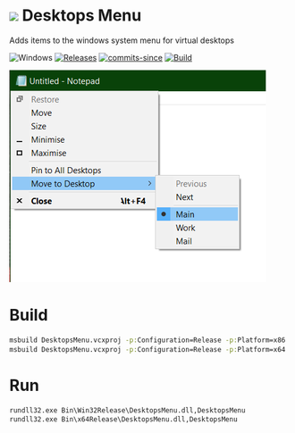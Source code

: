 <!-- ![Icon](res/main.ico) Desktops Menu -->
<img src="res/main.ico" width=32/> Desktops Menu
==========

Adds items to the windows system menu for virtual desktops

![Windows](https://img.shields.io/badge/platform-Windows-blue.svg)
[![Releases](https://img.shields.io/github/release/RadAd/DesktopsMenu.svg)](https://github.com/RadAd/DesktopsMenu/releases/latest)
[![commits-since](https://img.shields.io/github/commits-since/RadAd/DesktopsMenu/latest.svg)](commits/master)
[![Build](https://img.shields.io/appveyor/ci/RadAd/DesktopsMenu.svg)](https://ci.appveyor.com/project/RadAd/DesktopsMenu)

![Screenshot](docs/screenshot.png)

Build
=======
```bat
msbuild DesktopsMenu.vcxproj -p:Configuration=Release -p:Platform=x86
msbuild DesktopsMenu.vcxproj -p:Configuration=Release -p:Platform=x64
```
Run
=======
```bat
rundll32.exe Bin\Win32Release\DesktopsMenu.dll,DesktopsMenu
rundll32.exe Bin\x64Release\DesktopsMenu.dll,DesktopsMenu
```
